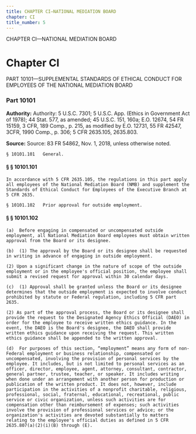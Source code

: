 ```yaml
---
title: CHAPTER CI—NATIONAL MEDIATION BOARD
chapter: CI
title_number: 5
---
```


CHAPTER CI—NATIONAL MEDIATION BOARD

# Chapter CI

  PART 10101—SUPPLEMENTAL STANDARDS OF ETHICAL CONDUCT FOR EMPLOYEES OF THE NATIONAL MEDIATION BOARD

### Part 10101

**Authority:** Authority: 5 U.S.C. 7301; 5 U.S.C. App. (Ethics in Government Act of 1978); 44 Stat. 577, as amended; 45 U.S.C. 151, 160a; E.O. 12674, 54 FR 15159, 3 CFR, 189 Comp., p. 215, as modified by E.O. 12731, 55 FR 42547, 3CFR, 1990 Comp., p. 306; 5 CFR 2635.105, 2635.803.

**Source:** Source: 83 FR 54862, Nov. 1, 2018, unless otherwise noted.

    § 10101.101   General.

#### § § 10101.101

    In accordance with 5 CFR 2635.105, the regulations in this part apply all employees of the National Mediation Board (NMB) and supplement the Standards of Ethical Conduct for Employees of the Executive Branch at 5 CFR 2635.

    § 10101.102   Prior approval for outside employment.

#### § § 10101.102

    (a)  Before engaging in compensated or uncompensated outside employment, all National Mediation Board employees must obtain written approval from the Board or its designee.

    (b)  (1) The approval by the Board or its designee shall be requested in writing in advance of engaging in outside employment.

    (2) Upon a significant change in the nature of scope of the outside employment or in the employee's official position, the employee shall submit a revised request for approval within 30 calendar days.

    (c)  (1) Approval shall be granted unless the Board or its designee determines that the outside employment is expected to involve conduct prohibited by statute or Federal regulation, including 5 CFR part 2635.

    (2) As part of the approval process, the Board or its designee shall provide the request to the Designated Agency Ethics Official (DAEO) in order for the employee to receive written ethics guidance. In the event, the DAEO is the Board's designee, the DAEO shall provide written ethics guidance upon receiving the request. This written ethics guidance shall be appended to the written approval.

    (d)  For purposes of this section, “employment” means any form of non-Federal employment or business relationship, compensated or uncompensated, involving the provision of personal services by the employee. It includes, but is not limited to personal services as an officer, director, employee, agent, attorney, consultant, contractor, general partner, trustee, teacher, or speaker. It includes writing when done under an arrangement with another person for production or publication of the written product. It does not, however, include participation in the activities of a nonprofit charitable, religious, professional, social, fraternal, educational, recreational, public service or civic organization, unless such activities are for compensation other than reimbursement of expenses; such activities involve the provision of professional services or advice; or the organization's activities are devoted substantially to matters relating to the employee's official duties as defined in 5 CFR 2635.807(a)(2)(i)(B) through (E).

